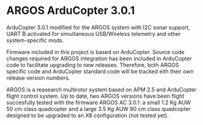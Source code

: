 ARGOS ArduCopter 3.0.1
======================

ArduCopter 3.0.1 modified for the ARGOS system with I2C sonar support, UART B activated for simultaneous USB/Wireless telemetry and other system-specific mods.

Firmware included in this project is based on ArduCopter. Source code changes required for ARGOS integration has been included in ArduCopter code to facilitate upgrading to new releases. Therefore, both ARGOS specific code and ArduCopter standard code will be tracked eith their own release version numbers.

ARGOS is a reasearch multirotor system based on APM 2.5 and ArduCopter flight control system. Up to date, two ARGOS versions have been flight succesfully tested with the firmware ARGOS AC 3.0.1: a small 1.2 Kg AUW 50 cm class quadcopter and a large 3.5 Kg AUW 90 cm class quadcopter designed to be upgraded to an X8 configuration (not tested yet).
